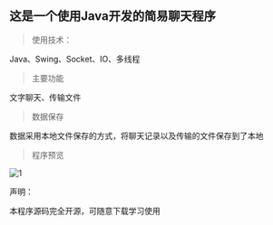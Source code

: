 ## 这是一个使用Java开发的简易聊天程序

> 使用技术：

Java、Swing、Socket、IO、多线程



> 主要功能

文字聊天、传输文件



> 数据保存

数据采用本地文件保存的方式，将聊天记录以及传输的文件保存到了本地



> 程序预览

![1](https://gitee.com/zhoututu/simple-chat/raw/master/assets/1.jpg)



声明：

本程序源码完全开源，可随意下载学习使用